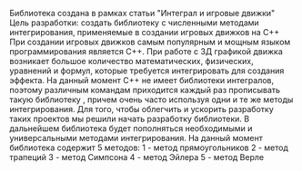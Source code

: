 Библиотека создана в рамках статьи "Интеграл и игровые движки"
Цель разработки: создать библиотеку с численными методами интегрирования, применяемые в создании игровых движков на С++
При создании игровых движков самым популярным и мощным языком программирования является С++. При работе с 3Д графикой движка возникает большое количество математических, физических, уравнений и формул, которые требуется
интегрировать для создания эффекта. На данный момент С++ не имеет библиотеки интегралов, поэтому различным командам приходится каждый раз прописывать такую библиотеку , причем очень часто используя одни и те же
методы интегрирования. Для того, чтобы облегчить и ускорить разработку таких проектов мы решили начать разработку  библиотеки.
В дальнейшем библиотека будет пополняться необходимыми и универсальными методами интегрирования. На данный момент библиотека содержит 5 методов:
1 - метод прямоугольников 
2 - метод трапеций 
3 - метод Симпсона
4 - метод Эйлера
5 - метод Верле
